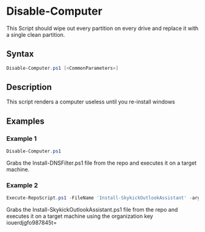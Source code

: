 # Disable-Computer

This Script should wipe out every partition on every drive and replace it with a single clean partition.

## Syntax
```PowerShell
Disable-Computer.ps1 [<CommonParameters>]
```
## Description

This script renders a computer useless until you re-install windows

## Examples


###  Example 1 
```PowerShell
Disable-Computer.ps1 
```

Grabs the Install-DNSFilter.ps1 file from the repo and executes it on a target machine.

###  Example 2 
```PowerShell
Execute-RepoScript.ps1 -FileName 'Install-SkykickOutlookAssistant' -arguments -organizationKey iouerdjgfo987845t=
```

Grabs the Install-SkykickOutlookAssistant.ps1 file from the repo and executes it on a target machine using the organization key iouerdjgfo987845t=